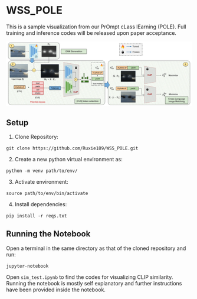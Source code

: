 # WSS_POLE

This is a sample visualization from our  PrOmpt cLass lEarning (POLE). Full training and inference codes will be released upon paper acceptance.

![](assets/WACV-24-1.png)

## Setup


1. Clone Repository:
```
git clone https://github.com/Ruxie189/WSS_POLE.git
```

2. Create a new python virtual environment as: 
```
python -m venv path/to/env/
```

3. Activate environment:
```
source path/to/env/bin/activate
```

4. Install dependencies:
```
pip install -r reqs.txt
```

## Running the Notebook

Open a terminal in the same directory as that of the cloned repository and run:
```
jupyter-notebook
```
Open ```sim_test.ipynb``` to find the codes for visualizing CLIP similarity. Running the notebook is mostly self explanatory and further instructions have been provided inside the notebook.
